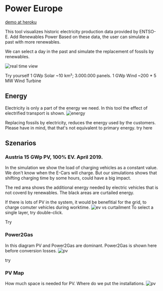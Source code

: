 # Power Europe

[demo at heroku](https://power-europe.herokuapp.com/)

This tool visualizes historic electricity production data provided by ENTSO-E.
Add Renewables Power
Based on these data, the user can simulate a past with more renewables.

We can select a day in the past and simulate the replacement of fossils by renewables. 

![real time view](https://raw.githubusercontent.com/robotnic/power-europe-angular/master/src/assets/addenergy.gif)

Try yourself
1 GWp Solar ~10 km²; 3.000.000 panels. 
1 GWp Wind ~200 * 5 MW Wind Turbine

## Energy
Electricity is only a part of the energy we need. In this tool the effect of electrified transport is shown.
![energy](https://github.com/robotnic/power-europe-angular/blob/master/src/assets/energy-transport.gif)

Replacing fossils by electricity, reduces the energy used by the customers. Please have in mind, that that's not equivalent to primary energy.
try here

## Szenarios
### Austria 15 GWp PV, 100% EV. April 2019.
In the simulation we show the load of charging vehicles as a constant value.
We don't know when the E-Cars will charge.
But our simulations shows that shifting charging time by some hours, could have a big impact.

The red area shows the additional energy needed by electric vehicles that is not coverd by renewables. The black areas are curtailed energy.

If there is lots of PV in the system, it would be benefitial for the grid, to charge comuter vehicles during worktime.
![ev vs curtailment](https://raw.githubusercontent.com/robotnic/power-europe-angular/master/src/assets/curtailment-transport.png)
To select a single layer, try double-click.


Try
### Power2Gas
In this diagram PV and Power2Gas are dominant. Power2Gas is shown here before conversion losses. 
![pv](https://github.com/robotnic/power-europe-angular/blob/master/src/assets/pvh2.png)

try
### PV Map
How much space is needed for PV. Where do we put the installations.
![pv](https://github.com/robotnic/power-europe-angular/blob/master/src/assets/pvmap.png)
